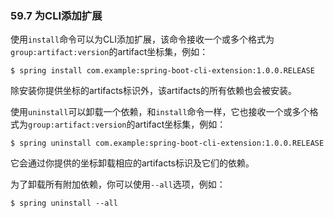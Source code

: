 ### 59.7 为CLI添加扩展

使用`install`命令可以为CLI添加扩展，该命令接收一个或多个格式为`group:artifact:version`的artifact坐标集，例如：
```shell
$ spring install com.example:spring-boot-cli-extension:1.0.0.RELEASE
```
除安装你提供坐标的artifacts标识外，该artifacts的所有依赖也会被安装。

使用`uninstall`可以卸载一个依赖，和`install`命令一样，它也接收一个或多个格式为`group:artifact:version`的artifact坐标集，例如：
```shell
$ spring uninstall com.example:spring-boot-cli-extension:1.0.0.RELEASE
```
它会通过你提供的坐标卸载相应的artifacts标识及它们的依赖。

为了卸载所有附加依赖，你可以使用`--all`选项，例如：
```shell
$ spring uninstall --all
```
